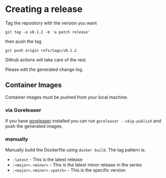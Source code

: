 # Creating a release

Tag the repository with the version you want

`git tag -a v0.1.2 -m 'a patch release'`

then push the tag

`git push origin refs/tags/v0.1.2`

Github actions will take care of the rest.

Please edit the generated change log.

## Container Images

Container images must be pushed from your local machine.

### via Goreleaser

If you have [goreleaser](https://goreleaser.com/) installed you can run
`goreleaser --skip-publish` and push the generated images.

### manually

Manually build the Dockerfile using `docker build`. The tag pattern is:

* `:latest` - This is the latest release
* `:<major>.<minor>` - This is the latest minor release in the series
* `:<major>.<minor>.<patch>` - This is the specific version
